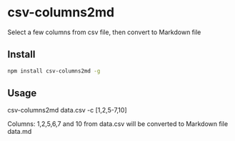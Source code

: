 # csv-columns2md

Select a few columns from csv file, then convert to Markdown file

## Install
```sh
npm install csv-columns2md -g
```

## Usage

csv-columns2md data.csv -c [1,2,5-7,10]

Columns: 1,2,5,6,7 and 10 from data.csv will be converted to Markdown file data.md




